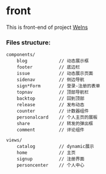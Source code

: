 # front

This is front-end of project [WeIns](https://github.com/DDIP2020)

### Files structure:

```text
components/
    blog            // 动态展示框
    footer          // 底边栏
    issue           // 动态展示页面
    sidenav         // 侧边导航
    sign*Form       // 登录-注册的表单
    topnav          // 顶部导航栏
    backtop         // 回到顶部
    release         // 发布动态
    counter         // 计数器组件
    personalcard    // 个人主页的展板
    share           // 转发的弹出框
    comment         // 评论组件

views/
    catalog         // dynamic展示
    home            // 主页
    signup          // 注册界面
    personcenter    // 个人中心
```
